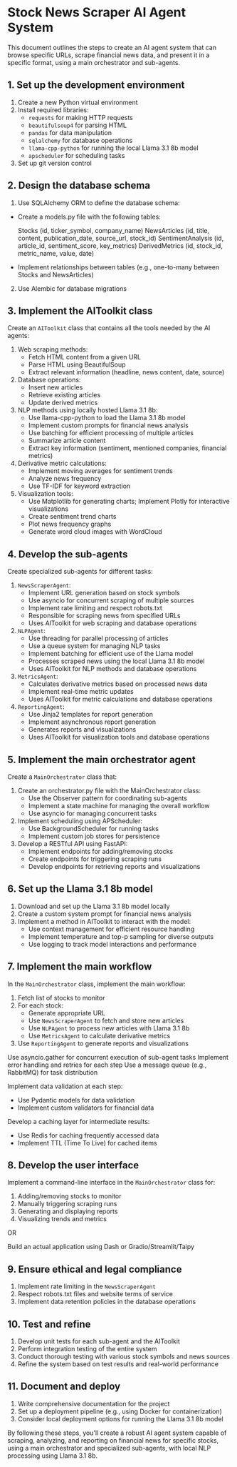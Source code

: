 # Stock News Scraper AI Agent System

This document outlines the steps to create an AI agent system that can browse specific URLs, scrape financial news data, and present it in a specific format, using a main orchestrator and sub-agents.

## 1. Set up the development environment

1. Create a new Python virtual environment
2. Install required libraries:
   - `requests` for making HTTP requests
   - `beautifulsoup4` for parsing HTML
   - `pandas` for data manipulation
   - `sqlalchemy` for database operations
   - `llama-cpp-python` for running the local Llama 3.1 8b model
   - `apscheduler` for scheduling tasks
3. Set up git version control

## 2. Design the database schema

1. Use SQLAlchemy ORM to define the database schema:
-  Create a models.py file with the following tables:

    Stocks (id, ticker_symbol, company_name)
    NewsArticles (id, title, content, publication_date, source_url, stock_id)
    SentimentAnalysis (id, article_id, sentiment_score, key_metrics)
    DerivedMetrics (id, stock_id, metric_name, value, date)

-  Implement relationships between tables (e.g., one-to-many between Stocks and NewsArticles)
2. Use Alembic for database migrations

## 3. Implement the AIToolkit class

Create an `AIToolkit` class that contains all the tools needed by the AI agents:

1. Web scraping methods:
   - Fetch HTML content from a given URL
   - Parse HTML using BeautifulSoup
   - Extract relevant information (headline, news content, date, source)
2. Database operations:
   - Insert new articles
   - Retrieve existing articles
   - Update derived metrics
3. NLP methods using locally hosted Llama 3.1 8b:
   - Use llama-cpp-python to load the Llama 3.1 8b model 
   - Implement custom prompts for financial news analysis
   - Use batching for efficient processing of multiple articles
   - Summarize article content
   - Extract key information (sentiment, mentioned companies, financial metrics)
4. Derivative metric calculations:
   - Implement moving averages for sentiment trends
   - Analyze news frequency
   - Use TF-IDF for keyword extraction
5. Visualization tools:
   - Use Matplotlib for generating charts; Implement Plotly for interactive visualizations
   - Create sentiment trend charts
   - Plot news frequency graphs
   - Generate word cloud images with WordCloud 

## 4. Develop the sub-agents

Create specialized sub-agents for different tasks:

1. `NewsScraperAgent`:
   - Implement URL generation based on stock symbols
   - Use asyncio for concurrent scraping of multiple sources
   - Implement rate limiting and respect robots.txt
   - Responsible for scraping news from specified URLs
   - Uses AIToolkit for web scraping and database operations
2. `NLPAgent`:
   - Use threading for parallel processing of articles
   - Use a queue system for managing NLP tasks
   - Implement batching for efficient use of the Llama model
   - Processes scraped news using the local Llama 3.1 8b model
   - Uses AIToolkit for NLP methods and database operations
3. `MetricsAgent`:
   - Calculates derivative metrics based on processed news data
   - Implement real-time metric updates
   - Uses AIToolkit for metric calculations and database operations
4. `ReportingAgent`:
   - Use Jinja2 templates for report generation
   - Implement asynchronous report generation
   - Generates reports and visualizations
   - Uses AIToolkit for visualization tools and database operations

## 5. Implement the main orchestrator agent

Create a `MainOrchestrator` class that:

1. Create an orchestrator.py file with the MainOrchestrator class:
   - Use the Observer pattern for coordinating sub-agents
   - Implement a state machine for managing the overall workflow
   - Use asyncio for managing concurrent tasks
2. Implement scheduling using APScheduler:
   - Use BackgroundScheduler for running tasks
   - Implement custom job stores for persistence
3. Develop a RESTful API using FastAPI:
   - Implement endpoints for adding/removing stocks
   - Create endpoints for triggering scraping runs
   - Develop endpoints for retrieving reports and visualizations

## 6. Set up the Llama 3.1 8b model

1. Download and set up the Llama 3.1 8b model locally
2. Create a custom system prompt for financial news analysis
3. Implement a method in AIToolkit to interact with the model:
   - Use context management for efficient resource handling
   - Implement temperature and top-p sampling for diverse outputs
   - Use logging to track model interactions and performance


## 7. Implement the main workflow

In the `MainOrchestrator` class, implement the main workflow:

1. Fetch list of stocks to monitor
2. For each stock:
   - Generate appropriate URL
   - Use `NewsScraperAgent` to fetch and store new articles
   - Use `NLPAgent` to process new articles with Llama 3.1 8b
   - Use `MetricsAgent` to calculate derivative metrics
3. Use `ReportingAgent` to generate reports and visualizations

Use asyncio.gather for concurrent execution of sub-agent tasks
Implement error handling and retries for each step
Use a message queue (e.g., RabbitMQ) for task distribution

Implement data validation at each step:
   - Use Pydantic models for data validation
   - Implement custom validators for financial data

Develop a caching layer for intermediate results:
   - Use Redis for caching frequently accessed data
   - Implement TTL (Time To Live) for cached items

## 8. Develop the user interface

Implement a command-line interface in the `MainOrchestrator` class for:

1. Adding/removing stocks to monitor
2. Manually triggering scraping runs
3. Generating and displaying reports
4. Visualizing trends and metrics

OR

Build an actual application using Dash or Gradio/Streamlit/Taipy

## 9. Ensure ethical and legal compliance

1. Implement rate limiting in the `NewsScraperAgent`
2. Respect robots.txt files and website terms of service
3. Implement data retention policies in the database operations

## 10. Test and refine

1. Develop unit tests for each sub-agent and the AIToolkit
2. Perform integration testing of the entire system
3. Conduct thorough testing with various stock symbols and news sources
4. Refine the system based on test results and real-world performance

## 11. Document and deploy

1. Write comprehensive documentation for the project
2. Set up a deployment pipeline (e.g., using Docker for containerization)
3. Consider local deployment options for running the Llama 3.1 8b model

By following these steps, you'll create a robust AI agent system capable of scraping, analyzing, and reporting on financial news for specific stocks, using a main orchestrator and specialized sub-agents, with local NLP processing using Llama 3.1 8b.
